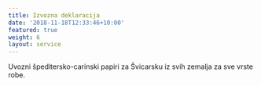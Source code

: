 ```yaml
---
title: Izvozna deklaracija
date: '2018-11-18T12:33:46+10:00'
featured: true
weight: 6
layout: service
---
```

Uvozni špeditersko-carinski papiri za Švicarsku iz svih zemalja za sve vrste robe.
